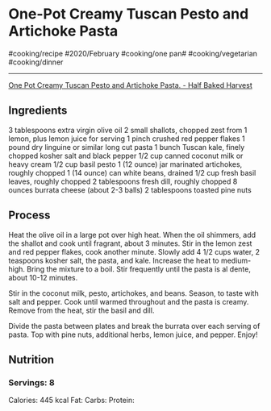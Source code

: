 # One-Pot Creamy Tuscan Pesto and Artichoke Pasta
#cooking/recipe #2020/February #cooking/one pan# #cooking/vegetarian #cooking/dinner
- - - -
[One Pot Creamy Tuscan Pesto and Artichoke Pasta. - Half Baked Harvest](https://www.halfbakedharvest.com/one-pot-creamy-tuscan-pesto-and-artichoke-pasta/)

## Ingredients
3 tablespoons extra virgin olive oil
2 small shallots, chopped
zest from 1 lemon, plus lemon juice for serving
1 pinch crushed red pepper flakes
1 pound dry linguine or similar long cut pasta
1 bunch Tuscan kale, finely chopped
kosher salt and black pepper
1/2 cup canned coconut milk or heavy cream
1/2 cup basil pesto
1 (12 ounce) jar marinated artichokes, roughly chopped
1 (14 ounce) can white beans, drained
1/2 cup fresh basil leaves, roughly chopped
2 tablespoons fresh dill, roughly chopped
8 ounces burrata cheese (about 2-3 balls)
2 tablespoons toasted pine nuts

## Process
Heat the olive oil in a large pot over high heat. When the oil shimmers, add the shallot and cook until fragrant, about 3 minutes. Stir in the lemon zest and red pepper flakes, cook another minute. Slowly add 4 1/2 cups water, 2 teaspoons kosher salt, the pasta, and kale. Increase the heat to medium-high. Bring the mixture to a boil. Stir frequently until the pasta is al dente, about 10-12 minutes. 

Stir in the coconut milk, pesto, artichokes, and beans. Season, to taste with salt and pepper. Cook until warmed throughout and the pasta is creamy. Remove from the heat, stir the basil and dill.

Divide the pasta between plates and break the burrata over each serving of pasta. Top with pine nuts, additional herbs, lemon juice, and pepper. Enjoy!

## Nutrition
### Servings: 8
Calories: 445 kcal
Fat: 
Carbs: 
Protein: 